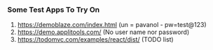 
### Some Test Apps To Try On

1. https://demoblaze.com/index.html (un = pavanol - pw=test@123)
2. https://demo.applitools.com/ (No user name nor password)
3. https://todomvc.com/examples/react/dist/  (TODO list)